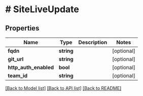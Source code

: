 # # SiteLiveUpdate

## Properties

Name | Type | Description | Notes
------------ | ------------- | ------------- | -------------
**fqdn** | **string** |  | [optional]
**git_url** | **string** |  | [optional]
**http_auth_enabled** | **bool** |  | [optional]
**team_id** | **string** |  | [optional]

[[Back to Model list]](../../README.md#models) [[Back to API list]](../../README.md#endpoints) [[Back to README]](../../README.md)
